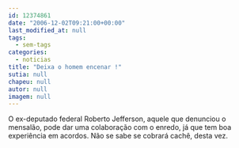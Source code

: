 ```yaml
---
id: 12374861
date: "2006-12-02T09:21:00+00:00"
last_modified_at: null
tags:
  - sem-tags
categories:
  - noticias
title: "Deixa o homem encenar !"
sutia: null
chapeu: null
autor: null
imagem: null
---
```

<p>O ex-deputado federal Roberto Jefferson, aquele que denunciou o mensalão, pode dar uma colaboração com o enredo, já que tem boa experiência em acordos. Não se sabe se cobrará cachê, desta vez. </p>
